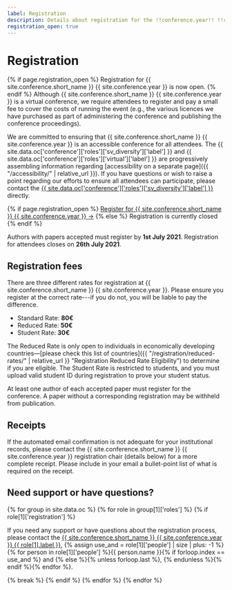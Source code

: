 ```yaml
---
label: Registration
description: Details about registration for the !!conference.year!! !!conference.full_name!! conference.
registration_open: true
---
```


# Registration

{% if page.registration_open %}
Registration for {{ site.conference.short_name }} {{ site.conference.year }} is now open.
{% endif %} Although {{ site.conference.short_name }} {{ site.conference.year }} is a virtual conference, we require attendees to register and pay a small fee to cover the costs of running the event (e.g., the various licences we have purchased as part of administering the conference and publishing the conference proceedings).

We are committed to ensuring that {{ site.conference.short_name }} {{ site.conference.year }} is an accessible conference for all attendees. The {{ site.data.oc['conference']['roles']['sv_diversity']['label'] }} and {{ site.data.oc['conference']['roles']['virtual']['label'] }} are progressively assembling information regarding [accessibility on a separate page]({{ "/accessibility/" | relative_url }}). If you have questions or wish to raise a point regarding our efforts to ensure all attendees can participate, please contact the <a href="{{ site.data.oc['conference']['roles']['sv_diversity']['email'] }}" title="Contact the {{ site.conference.short_name }} {{ site.conference.year }} {{ site.data.oc['conference']['roles']['sv_diversity']['label'] }} if you have any questions">{{ site.data.oc['conference']['roles']['sv_diversity']['label'] }}</a> directly.

<div class="d-block py-5 mb-2 text-center">
{% if page.registration_open %}
	<a href="https://sisweb.ucd.ie/usis/W_HU_MENU.P_PUBLISH?p_tag=CONFHCI" class="btn btn-lg btn-primary" title="Register for {{ site.conference.short_name }} {{ site.conference.year }}">Register for {{ site.conference.short_name }} {{ site.conference.year }} &rarr;</a>
{% else %}
	<a class="btn btn-lg btn-outline-primary disabled">Registration is currently closed</a>
{% endif %}
</div>

Authors with papers accepted must register by **1st July 2021**.
Registration for attendees closes on **26th July 2021**.

## Registration fees

There are three different rates for registration at {{ site.conference.short_name }} {{ site.conference.year }}. Please ensure you register at the correct rate---if you do not, you will be liable to pay the difference.

* Standard Rate: **80€**
* Reduced Rate: **50€**
* Student Rate: **30€**

The Reduced Rate is only open to individuals in economically developing countries—[please check this list of countries]({{ "/registration/reduced-rates/" | relative_url }} "Registration Reduced Rate Eligibility") to determine if you are eligible. The Student Rate is restricted  to students, and you must upload valid student ID during registration to prove your student status.

At least one author of each accepted paper must register for the conference. A paper without a corresponding registration may be withheld from publication. 


## Receipts

If the automated email confirmation is not adequate for your institutional records, please contact the {{ site.conference.short_name }} {{ site.conference.year }} registration chair (details below) for a more complete receipt. Please include in your email a bullet-point list of what is required on the receipt.


## Need support or have questions?

{% for group in site.data.oc %}
	{% for role in group[1]['roles'] %}
		{% if role[1]['registration'] %}
<p>If you need any support or have questions about the registration process, please contact the <a href="{{ role[1].email }}" title="Retrieve the email address for the {{ site.conference.short_name }} {{ site.conference.year }} {{ role[1].label }}">{{ site.conference.short_name }} {{ site.conference.year }} {{ role[1].label }}</a>, 
		{% assign use_and = role[1]['people'] | size | plus: -1 %}
		{% for person in role[1]['people'] %}{{ person.name }}{% if forloop.index == use_and %} and {% else %}{% unless forloop.last %}, {% endunless %}{% endif %}{% endfor %}.</p>
		{% break %}
		{% endif %}
	{% endfor %}
{% endfor %}
